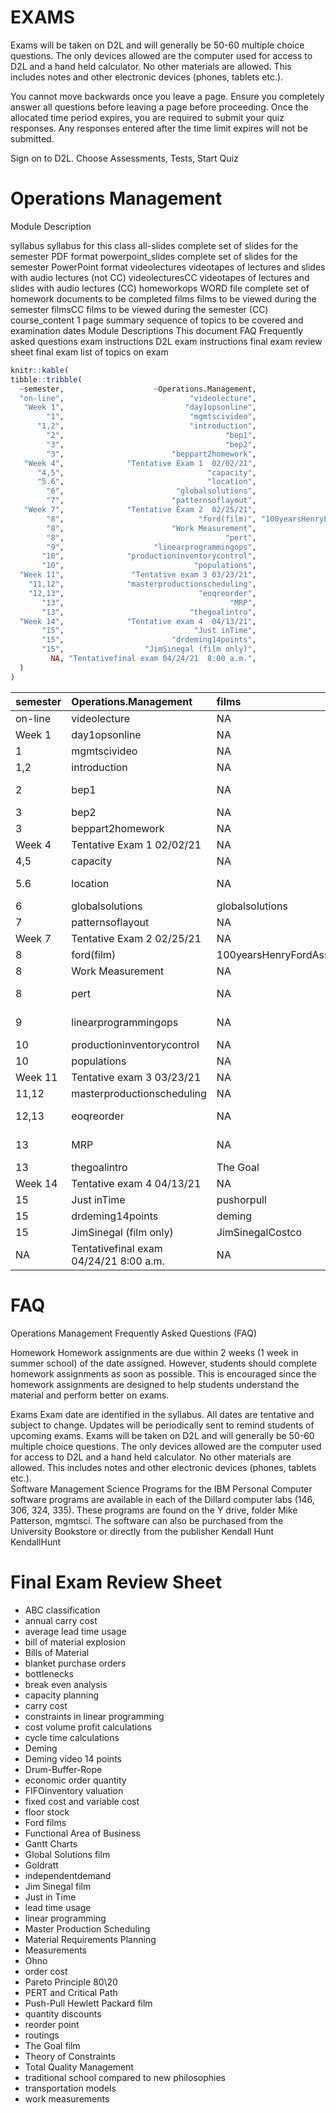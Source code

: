 
<!-- README.md is generated from README.Rmd. Please edit that file -->

# EXAMS

Exams will be taken on D2L and will generally be 50-60 multiple choice
questions. The only devices allowed are the computer used for access to
D2L and a hand held calculator. No other materials are allowed. This
includes notes and other electronic devices (phones, tablets etc.).

You cannot move backwards once you leave a page. Ensure you completely
answer all questions before leaving a page before proceeding. Once the
allocated time period expires, you are required to submit your quiz
responses. Any responses entered after the time limit expires will not
be submitted.

Sign on to D2L. Choose Assessments, Tests, Start Quiz

# Operations Management

Module Description

syllabus syllabus for this class all-slides complete set of slides for
the semester PDF format powerpoint\_slides complete set of slides for
the semester PowerPoint format videolectures videotapes of lectures and
slides with audio lectures (not CC) videolecturesCC videotapes of
lectures and slides with audio lectures (CC) homeworkops WORD file
complete set of homework documents to be completed films films to be
viewed during the semester filmsCC films to be viewed during the
semester (CC) course\_content 1 page summary sequence of topics to be
covered and examination dates Module Descriptions This document FAQ
Frequently asked questions exam instructions D2L exam instructions final
exam review sheet final exam list of topics on exam

``` r
knitr::kable(
tibble::tribble(
  ~semester,                    ~Operations.Management,                                ~films,        ~homework,
  "on-line",                            "videolecture",                                    NA,               NA,
   "Week 1",                           "day1opsonline",                                    NA,               NA,
        "1",                            "mgmtscivideo",                                    NA,               NA,
      "1,2",                            "introduction",                                    NA,               NA,
        "2",                                    "bep1",                                    NA,   "problems 1-3",
        "3",                                    "bep2",                                    NA,               NA,
        "3",                        "beppart2homework",                                    NA,               NA,
   "Week 4",              "Tentative Exam 1  02/02/21",                                    NA,               NA,
      "4,5",                                "capacity",                                    NA,               NA,
      "5.6",                                "location",                                    NA,   "problems 4-7",
        "6",                         "globalsolutions",                     "globalsolutions",               NA,
        "7",                        "patternsoflayout",                                    NA,               NA,
   "Week 7",              "Tentative Exam 2  02/25/21",                                    NA,               NA,
        "8",                              "ford(film)", "100yearsHenryFordAssembly100seconds",               NA,
        "8",                        "Work Measurement",                                    NA,               NA,
        "8",                                    "pert",                                    NA,   "problems 8-9",
        "9",                    "linearprogrammingops",                                    NA, "problems 10-12",
       "10",              "productioninventorycontrol",                                    NA,               NA,
       "10",                             "populations",                                    NA,               NA,
  "Week 11",               "Tentative exam 3 03/23/21",                                    NA,               NA,
    "11,12",              "masterproductionscheduling",                                    NA,               NA,
    "12,13",                              "eoqreorder",                                    NA, "problems 13-14",
       "13",                                     "MRP",                                    NA, "problems 14-17",
       "13",                            "thegoalintro",                            "The Goal",               NA,
  "Week 14",              "Tentative exam 4  04/13/21",                                    NA,               NA,
       "15",                             "Just inTime",                          "pushorpull",               NA,
       "15",                        "drdeming14points",                              "deming",               NA,
       "15",                  "JimSinegal (film only)",                    "JimSinegalCostco",               NA,
         NA, "Tentativefinal exam 04/24/21  8:00 a.m.",                                    NA,               NA
  )
)
```

| semester | Operations.Management                  | films                               | homework       |
|:---------|:---------------------------------------|:------------------------------------|:---------------|
| on-line  | videolecture                           | NA                                  | NA             |
| Week 1   | day1opsonline                          | NA                                  | NA             |
| 1        | mgmtscivideo                           | NA                                  | NA             |
| 1,2      | introduction                           | NA                                  | NA             |
| 2        | bep1                                   | NA                                  | problems 1-3   |
| 3        | bep2                                   | NA                                  | NA             |
| 3        | beppart2homework                       | NA                                  | NA             |
| Week 4   | Tentative Exam 1 02/02/21              | NA                                  | NA             |
| 4,5      | capacity                               | NA                                  | NA             |
| 5.6      | location                               | NA                                  | problems 4-7   |
| 6        | globalsolutions                        | globalsolutions                     | NA             |
| 7        | patternsoflayout                       | NA                                  | NA             |
| Week 7   | Tentative Exam 2 02/25/21              | NA                                  | NA             |
| 8        | ford(film)                             | 100yearsHenryFordAssembly100seconds | NA             |
| 8        | Work Measurement                       | NA                                  | NA             |
| 8        | pert                                   | NA                                  | problems 8-9   |
| 9        | linearprogrammingops                   | NA                                  | problems 10-12 |
| 10       | productioninventorycontrol             | NA                                  | NA             |
| 10       | populations                            | NA                                  | NA             |
| Week 11  | Tentative exam 3 03/23/21              | NA                                  | NA             |
| 11,12    | masterproductionscheduling             | NA                                  | NA             |
| 12,13    | eoqreorder                             | NA                                  | problems 13-14 |
| 13       | MRP                                    | NA                                  | problems 14-17 |
| 13       | thegoalintro                           | The Goal                            | NA             |
| Week 14  | Tentative exam 4 04/13/21              | NA                                  | NA             |
| 15       | Just inTime                            | pushorpull                          | NA             |
| 15       | drdeming14points                       | deming                              | NA             |
| 15       | JimSinegal (film only)                 | JimSinegalCostco                    | NA             |
| NA       | Tentativefinal exam 04/24/21 8:00 a.m. | NA                                  | NA             |

# FAQ

Operations Management Frequently Asked Questions (FAQ)

Homework Homework assignments are due within 2 weeks (1 week in summer
school) of the date assigned. However, students should complete homework
assignments as soon as possible. This is encouraged since the homework
assignments are designed to help students understand the material and
perform better on exams.

Exams Exam date are identified in the syllabus. All dates are tentative
and subject to change. Updates will be periodically sent to remind
students of upcoming exams. Exams will be taken on D2L and will
generally be 50-60 multiple choice questions. The only devices allowed
are the computer used for access to D2L and a hand held calculator. No
other materials are allowed. This includes notes and other electronic
devices (phones, tablets etc.).  
Software Management Science Programs for the IBM Personal Computer
software programs are available in each of the Dillard computer labs
(146, 306, 324, 335). These programs are found on the Y drive, folder
Mike Patterson, mgmtsci. The software can also be purchased from the
University Bookstore or directly from the publisher Kendall Hunt
KendallHunt

# Final Exam Review Sheet

-   ABC classification
-   annual carry cost
-   average lead time usage
-   bill of material explosion
-   Bills of Material
-   blanket purchase orders
-   bottlenecks
-   break even analysis
-   capacity planning
-   carry cost
-   constraints in linear programming
-   cost volume profit calculations
-   cycle time calculations
-   Deming
-   Deming video 14 points
-   Drum-Buffer-Rope
-   economic order quantity
-   FIFOinventory valuation
-   fixed cost and variable cost
-   floor stock
-   Ford films
-   Functional Area of Business
-   Gantt Charts
-   Global Solutions film
-   Goldratt
-   independentdemand
-   Jim Sinegal film
-   Just in Time
-   lead time usage
-   linear programming
-   Master Production Scheduling
-   Material Requirements Planning
-   Measurements
-   Ohno
-   order cost
-   Pareto Principle 80\\20
-   PERT and Critical Path
-   Push-Pull Hewlett Packard film
-   quantity discounts
-   reorder point
-   routings
-   The Goal film
-   Theory of Constraints
-   Total Quality Management
-   traditional school compared to new philosophies
-   transportation models
-   work measurements
